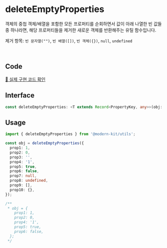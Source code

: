 # deleteEmptyProperties

객체의 중첩 객체/배열을 포함한 모든 프로퍼티를 순회하면서 값이 아래 나열한 빈 값들 중 하나라면, 해당 프로퍼티들을 제거한 새로운 객체를 반환해주는 유틸 함수입니다.

제거 항목: `빈 문자열("")`, `빈 배열([])`, `빈 객체({})`, `null`, `undefined`

<br />

## Code
[🔗 실제 구현 코드 확인](https://github.com/modern-agile-team/modern-kit/blob/main/packages/utils/src/object/deleteFalsyProperties/index.ts)

## Interface
```ts title="typescript"
const deleteEmptyProperties: <T extends Record<PropertyKey, any>>(obj: T) => T
```

## Usage
```ts title="typescript"
import { deleteEmptyProperties } from '@modern-kit/utils';

const obj = deleteEmptyProperties({
  prop1: 1,
  prop2: 0,
  prop3: '',
  prop4: '1',
  prop5: true,
  prop6: false,
  prop7: null,
  prop8: undefined,
  prop9: [],
  prop10: {},
});

/**
 * obj = {
    prop1: 1,
    prop2: 0,
    prop4: '1',
    prop5: true,
    prop6: false,
  };
 */
```